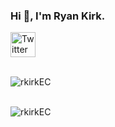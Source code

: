 ### Hi 👋, I'm Ryan Kirk.

<!--
**rkirkEC/rkirkEC** is a ✨ _special_ ✨ repository because its `README.md` (this file) appears on your GitHub profile.

Here are some ideas to get you started:

- 🔭 I’m currently working on ...
- 🌱 I’m currently learning ...
- 👯 I’m looking to collaborate on ...
- 🤔 I’m looking for help with ...
- 💬 Ask me about ...
- 📫 How to reach me: ...
- 😄 Pronouns: ...
- ⚡ Fun fact: ...
-->
<a href="https://twitter.com/rkirk922">
    <img src="https://imgur.com/6UKZXAM.png" width="40" height="40" alt="Twitter">
  </a><br /><br />
<p><img align="left" src="https://github-readme-stats.vercel.app/api/top-langs?username=rkirkEC&show_icons=true&locale=en&layout=compact" alt="rkirkEC" /></p><br /><br />

<p><img align="left" src="https://github-readme-stats.vercel.app/api?username=rkirkEC&show_icons=true&locale=en" alt="rkirkEC" /></p>
